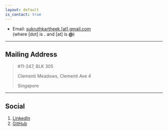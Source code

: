 ```yaml
---
layout: default
is_contact: true
---
```


* Email: [sukruthkartheek [at] gmail.com](mailto:sukruthkartheek[at]gmail.com)  
(where [dot] is   **.**   and   [at]   is   **@**)

---

## Mailing Address

> #11-247, BLK 305
>
> Clementi Meadows, Clementi Ave 4
>
> Singapore

---

## Social

1. [LinkedIn](https://www.linkedin.com/in/kartheek-akella-0169b9143/)
2. [GitHub](https://github.com/asvskartheek)
